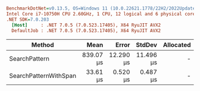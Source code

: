 ``` ini

BenchmarkDotNet=v0.13.5, OS=Windows 11 (10.0.22621.1778/22H2/2022Update/SunValley2)
Intel Core i7-10750H CPU 2.60GHz, 1 CPU, 12 logical and 6 physical cores
.NET SDK=7.0.203
  [Host]     : .NET 7.0.5 (7.0.523.17405), X64 RyuJIT AVX2
  DefaultJob : .NET 7.0.5 (7.0.523.17405), X64 RyuJIT AVX2


```
|                Method |      Mean |     Error |    StdDev | Allocated |
|---------------------- |----------:|----------:|----------:|----------:|
|         SearchPattern | 839.07 μs | 12.290 μs | 11.496 μs |         - |
| SearchPatternWithSpan |  33.61 μs |  0.520 μs |  0.487 μs |         - |
